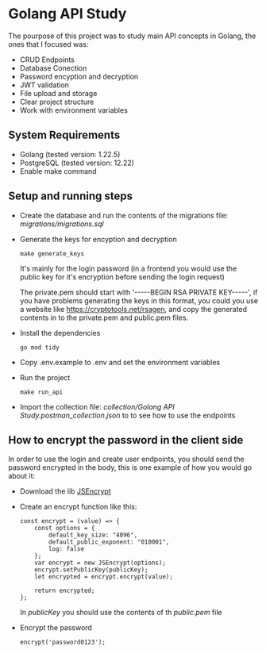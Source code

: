 # Golang API Study

The pourpose of this project was to study main API concepts in Golang, the ones that I focused was:

- CRUD Endpoints
- Database Conection
- Password encyption and decryption
- JWT validation
- File upload and storage
- Clear project structure
- Work with environment variables

## System Requirements

- Golang (tested version: 1.22.5) 
- PostgreSQL (tested version: 12.22)
- Enable make command

## Setup and running steps

- Create the database and run the contents of the migrations file: *migrations/migrations.sql*

- Generate the keys for encyption and decryption
    ```
    make generate_keys
    ```
    It's mainly for the login password (in a frontend you would use the public key for it's encryption before sending the login request)

    The private.pem should start with '-----BEGIN RSA PRIVATE KEY-----', if you have problems generating the keys in this format, you could you use a website like https://cryptotools.net/rsagen, and copy the generated contents in to the private.pem and public.pem files.

- Install the dependencies
    ```
    go mod tidy
    ```

- Copy .env.example to .env and set the environment variables

- Run the project
    ```
    make run_api
    ```

- Import the collection file: *collection/Golang API Study.postman_collection.json* to to see how to use the endpoints

## How to encrypt the password in the client side

In order to use the login and create user endpoints, you should send the password encrypted in the body, this is one example of how you would go about it:

- Download the lib [JSEncrypt](https://www.npmjs.com/package/jsencrypt)

- Create an encrypt function like this:
    ```
    const encrypt = (value) => {
        const options = {
            default_key_size: "4096",
            default_public_exponent: "010001",
            log: false
        };
        var encrypt = new JSEncrypt(options);
        encrypt.setPublicKey(publicKey);
        let encrypted = encrypt.encrypt(value);

        return encrypted;
    };
    ```
    In *publicKey* you should use the contents of th *public.pem* file

- Encrypt the password
    ```
    encrypt('password0123');
    ```